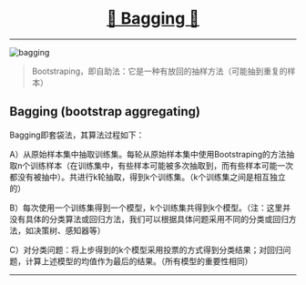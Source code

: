 [<h1 align = "center">:rocket: Bagging :facepunch:</h1>][1]

---
![bagging][2]

> Bootstraping，即自助法：它是一种有放回的抽样方法（可能抽到重复的样本）

## Bagging (bootstrap aggregating)

Bagging即套袋法，其算法过程如下：

A）从原始样本集中抽取训练集。每轮从原始样本集中使用Bootstraping的方法抽取n个训练样本（在训练集中，有些样本可能被多次抽取到，而有些样本可能一次都没有被抽中）。共进行k轮抽取，得到k个训练集。（k个训练集之间是相互独立的）

B）每次使用一个训练集得到一个模型，k个训练集共得到k个模型。（注：这里并没有具体的分类算法或回归方法，我们可以根据具体问题采用不同的分类或回归方法，如决策树、感知器等）

C）对分类问题：将上步得到的k个模型采用投票的方式得到分类结果；对回归问题，计算上述模型的均值作为最后的结果。（所有模型的重要性相同）

---
[1]: http://blog.csdn.net/good_boyzq/article/details/54730004
[2]: http://img.blog.csdn.net/20170208160930513
